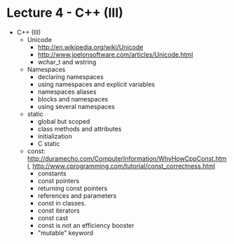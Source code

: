 # Lecture 4 - C++ (III)

- C++ (III)
    - Unicode
        - http://en.wikipedia.org/wiki/Unicode
        - http://www.joelonsoftware.com/articles/Unicode.html
        - wchar_t and wstring
    - Namespaces
        - declaring namespaces
        - using namespaces and explicit variables
        - namespaces aliases
        - blocks and namespaces
        - using several namespaces
    - static
        - global but scoped
        - class methods and attributes
        - initialization
        - C static
    - const: http://duramecho.com/ComputerInformation/WhyHowCppConst.html, 
      http://www.cprogramming.com/tutorial/const_correctness.html
        - constants
        - const pointers
        - returning const pointers
        - references and parameters
        - const in classes.
        - const iterators
        - const cast
        - const is not an efficiency booster
        - "mutable" keyword

